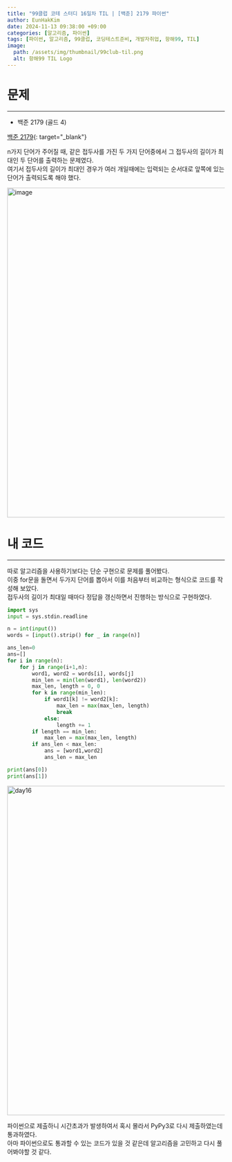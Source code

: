 ```yaml
---
title: "99클럽 코테 스터디 16일차 TIL | [백준] 2179 파이썬"
author: EunHakKim
date: 2024-11-13 09:38:00 +09:00
categories: [알고리즘, 파이썬]
tags: [파이썬, 알고리즘, 99클럽, 코딩테스트준비, 개발자취업, 항해99, TIL]
image:
  path: /assets/img/thumbnail/99club-til.png
  alt: 항해99 TIL Logo
---
```

# 문제
---
- 백준 2179 (골드 4)

[백준 2179](https://www.acmicpc.net/problem/2179){: target="_blank"}

n가지 단어가 주어질 때, 같은 접두사를 가진 두 가지 단어중에서 그 접두사의 길이가 최대인 두 단어를 출력하는 문제였다.   
여기서 접두사의 길이가 최대인 경우가 여러 개일때에는 입력되는 순서대로 앞쪽에 있는 단어가 출력되도록 해야 했다.   

<img width="762" alt="image" src="https://github.com/user-attachments/assets/fe76190c-e116-458d-b499-d4a4791aa7c8">

# 내 코드
---
따로 알고리즘을 사용하기보다는 단순 구현으로 문제를 풀어봤다.   
이중 for문을 돌면서 두가지 단어를 뽑아서 이를 처음부터 비교하는 형식으로 코드를 작성해 보았다.   
접두사의 길이가 최대일 때마다 정답을 갱신하면서 진행하는 방식으로 구현하였다.   

```python
import sys
input = sys.stdin.readline

n = int(input())
words = [input().strip() for _ in range(n)]

ans_len=0
ans=[]
for i in range(n):
    for j in range(i+1,n):
        word1, word2 = words[i], words[j]
        min_len = min(len(word1), len(word2))
        max_len, length = 0, 0
        for k in range(min_len):
            if word1[k] != word2[k]:
                max_len = max(max_len, length)
                break
            else:
                length += 1
        if length == min_len:
            max_len = max(max_len, length)
        if ans_len < max_len:
            ans = [word1,word2]
            ans_len = max_len

print(ans[0])
print(ans[1])
```

<img width="761" alt="day16" src="https://github.com/user-attachments/assets/32216737-1249-4a11-9ebb-68cf72e9cbbc">

파이썬으로 제출하니 시간초과가 발생하여서 혹시 몰라서 PyPy3로 다시 제출하였는데 통과하였다.   
아마 파이썬으로도 통과할 수 있는 코드가 있을 것 같은데 알고리즘을 고민하고 다시 풀어봐야할 것 같다.